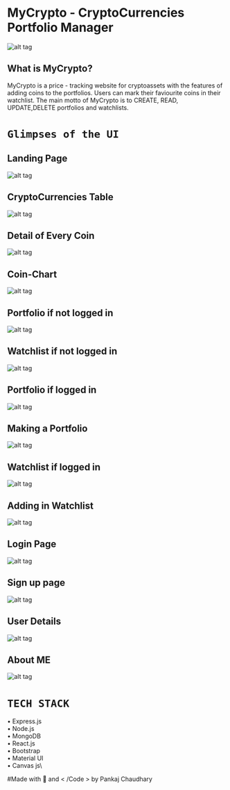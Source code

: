 # MyCrypto - CryptoCurrencies Portfolio Manager
![alt tag](https://raw.githubusercontent.com/ipankajchaudhary/MyCrypto-FrontEnd/main/public/favicon.ico)

## What is MyCrypto?

MyCrypto is a price - tracking website for cryptoassets with the features of adding coins to the portfolios. Users can mark their faviourite coins in their watchlist.
The main motto of MyCrypto is to CREATE, READ, UPDATE,DELETE portfolios and watchlists.



# `Glimpses of the UI`

## Landing Page

![alt tag](https://raw.githubusercontent.com/ipankajchaudhary/MyCrypto-FrontEnd/main/readme-images/landing-page.png)

## CryptoCurrencies Table


![alt tag](https://raw.githubusercontent.com/ipankajchaudhary/MyCrypto-FrontEnd/main/readme-images/coin-table.png)


## Detail of Every Coin

![alt tag](https://raw.githubusercontent.com/ipankajchaudhary/MyCrypto-FrontEnd/main/readme-images/coin-detail.png)


## Coin-Chart


![alt tag](https://raw.githubusercontent.com/ipankajchaudhary/MyCrypto-FrontEnd/main/readme-images/coin-chart.png)


## Portfolio if not logged in


![alt tag](https://raw.githubusercontent.com/ipankajchaudhary/MyCrypto-FrontEnd/main/readme-images/portfolio-without-login.png)




## Watchlist if not logged in


![alt tag](https://raw.githubusercontent.com/ipankajchaudhary/MyCrypto-FrontEnd/main/readme-images/watchlist-without-login.png)




## Portfolio if logged in


![alt tag](https://raw.githubusercontent.com/ipankajchaudhary/MyCrypto-FrontEnd/main/readme-images/portfolio-with-login.png)



## Making a Portfolio


![alt tag](https://raw.githubusercontent.com/ipankajchaudhary/MyCrypto-FrontEnd/main/readme-images/Adding-coins%20in-portfolio.png)


## Watchlist if logged in


![alt tag](https://raw.githubusercontent.com/ipankajchaudhary/MyCrypto-FrontEnd/main/readme-images/watchlist-with-login.png)



## Adding in Watchlist


![alt tag](https://raw.githubusercontent.com/ipankajchaudhary/MyCrypto-FrontEnd/main/readme-images/adding-coins-watchlist.png)



## Login Page


![alt tag](https://raw.githubusercontent.com/ipankajchaudhary/MyCrypto-FrontEnd/main/readme-images/login.png)




## Sign up page


![alt tag](https://raw.githubusercontent.com/ipankajchaudhary/MyCrypto-FrontEnd/main/readme-images/sign-up.png)


## User Details


![alt tag](https://raw.githubusercontent.com/ipankajchaudhary/MyCrypto-FrontEnd/main/readme-images/User-details.png)


## About ME


![alt tag](https://raw.githubusercontent.com/ipankajchaudhary/MyCrypto-FrontEnd/main/readme-images/About-me.png)




# `TECH STACK` 

• Express.js\
• Node.js\
• MongoDB\
• React.js\
• Bootstrap\
• Material UI\
• Canvas js\

#Made with :sparkling_heart: and 	&lt; /Code &gt; by Pankaj Chaudhary